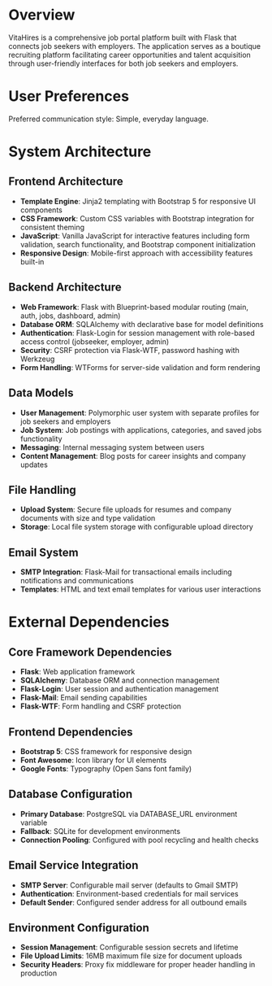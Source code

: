 # Overview

VitaHires is a comprehensive job portal platform built with Flask that connects job seekers with employers. The application serves as a boutique recruiting platform facilitating career opportunities and talent acquisition through user-friendly interfaces for both job seekers and employers.

# User Preferences

Preferred communication style: Simple, everyday language.

# System Architecture

## Frontend Architecture
- **Template Engine**: Jinja2 templating with Bootstrap 5 for responsive UI components
- **CSS Framework**: Custom CSS variables with Bootstrap integration for consistent theming
- **JavaScript**: Vanilla JavaScript for interactive features including form validation, search functionality, and Bootstrap component initialization
- **Responsive Design**: Mobile-first approach with accessibility features built-in

## Backend Architecture
- **Web Framework**: Flask with Blueprint-based modular routing (main, auth, jobs, dashboard, admin)
- **Database ORM**: SQLAlchemy with declarative base for model definitions
- **Authentication**: Flask-Login for session management with role-based access control (jobseeker, employer, admin)
- **Security**: CSRF protection via Flask-WTF, password hashing with Werkzeug
- **Form Handling**: WTForms for server-side validation and form rendering

## Data Models
- **User Management**: Polymorphic user system with separate profiles for job seekers and employers
- **Job System**: Job postings with applications, categories, and saved jobs functionality
- **Messaging**: Internal messaging system between users
- **Content Management**: Blog posts for career insights and company updates

## File Handling
- **Upload System**: Secure file uploads for resumes and company documents with size and type validation
- **Storage**: Local file system storage with configurable upload directory

## Email System
- **SMTP Integration**: Flask-Mail for transactional emails including notifications and communications
- **Templates**: HTML and text email templates for various user interactions

# External Dependencies

## Core Framework Dependencies
- **Flask**: Web application framework
- **SQLAlchemy**: Database ORM and connection management
- **Flask-Login**: User session and authentication management
- **Flask-Mail**: Email sending capabilities
- **Flask-WTF**: Form handling and CSRF protection

## Frontend Dependencies
- **Bootstrap 5**: CSS framework for responsive design
- **Font Awesome**: Icon library for UI elements
- **Google Fonts**: Typography (Open Sans font family)

## Database Configuration
- **Primary Database**: PostgreSQL via DATABASE_URL environment variable
- **Fallback**: SQLite for development environments
- **Connection Pooling**: Configured with pool recycling and health checks

## Email Service Integration
- **SMTP Server**: Configurable mail server (defaults to Gmail SMTP)
- **Authentication**: Environment-based credentials for mail services
- **Default Sender**: Configured sender address for all outbound emails

## Environment Configuration
- **Session Management**: Configurable session secrets and lifetime
- **File Upload Limits**: 16MB maximum file size for document uploads
- **Security Headers**: Proxy fix middleware for proper header handling in production